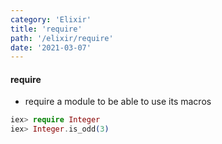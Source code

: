 ```yaml
---
category: 'Elixir'
title: 'require'
path: '/elixir/require'
date: '2021-03-07'
---
```


#### require

- require a module to be able to use its macros

```elixir
iex> require Integer
iex> Integer.is_odd(3)
```
